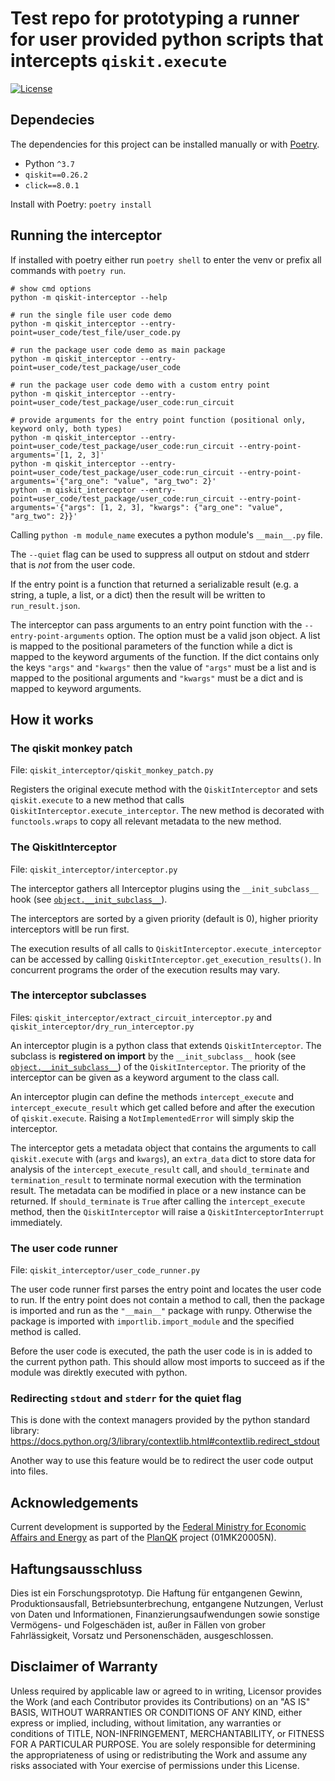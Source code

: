 # Test repo for prototyping a runner for user provided python scripts that intercepts `qiskit.execute`

[![License](https://img.shields.io/badge/License-Apache%202.0-blue.svg)](https://opensource.org/licenses/Apache-2.0)

## Dependecies

The dependencies for this project can be installed manually or with [Poetry](https://python-poetry.org).

 *  Python `^3.7`
 *  `qiskit==0.26.2`
 *  `click==8.0.1`

Install with Poetry: `poetry install`

## Running the interceptor

If installed with poetry either run `poetry shell` to enter the venv or prefix all commands with `poetry run`.

```
# show cmd options
python -m qiskit-interceptor --help

# run the single file user code demo
python -m qiskit_interceptor --entry-point=user_code/test_file/user_code.py

# run the package user code demo as main package
python -m qiskit_interceptor --entry-point=user_code/test_package/user_code

# run the package user code demo with a custom entry point
python -m qiskit_interceptor --entry-point=user_code/test_package/user_code:run_circuit

# provide arguments for the entry point function (positional only, keyword only, both types)
python -m qiskit_interceptor --entry-point=user_code/test_package/user_code:run_circuit --entry-point-arguments='[1, 2, 3]'
python -m qiskit_interceptor --entry-point=user_code/test_package/user_code:run_circuit --entry-point-arguments='{"arg_one": "value", "arg_two": 2}'
python -m qiskit_interceptor --entry-point=user_code/test_package/user_code:run_circuit --entry-point-arguments='{"args": [1, 2, 3], "kwargs": {"arg_one": "value", "arg_two": 2}}'
```

Calling `python -m module_name` executes a python module's `__main__.py` file.

The `--quiet` flag can be used to suppress all output on stdout and stderr that is *not* from the user code.

If the entry point is a function that returned a serializable result (e.g. a string, a tuple, a list, or a dict) then the result will be written to `run_result.json`.

The interceptor can pass arguments to an entry point function with the `--entry-point-arguments` option.
The option must be a valid json object.
A list is mapped to the positional parameters of the function while a dict is mapped to the keyword arguments of the function.
If the dict contains only the keys `"args"` and `"kwargs"` then the value of `"args"` must be a list and is mapped to the positional arguments and `"kwargs"` must be a dict and is mapped to keyword arguments.


## How it works

### The qiskit monkey patch

File: `qiskit_interceptor/qiskit_monkey_patch.py`

Registers the original execute method with the `QiskitInterceptor` and sets `qiskit.execute` to a new method that calls `QiskitInterceptor.execute_interceptor`.
The new method is decorated with `functools.wraps` to copy all relevant metadata to the new method.

### The QiskitInterceptor

File: `qiskit_interceptor/interceptor.py`

The interceptor gathers all Interceptor plugins using the `__init_subclass__` hook (see [`object.__init_subclass__`](https://docs.python.org/3/reference/datamodel.html?highlight=__init_subclass__#object.__init_subclass__)).

The interceptors are sorted by a given priority (default is 0), higher priority interceptors witll be run first.

The execution results of all calls to `QiskitInterceptor.execute_interceptor` can be accessed by calling `QiskitInterceptor.get_execution_results()`.
In concurrent programs the order of the execution results may vary.

### The interceptor subclasses

Files: `qiskit_interceptor/extract_circuit_interceptor.py` and `qiskit_interceptor/dry_run_interceptor.py`

An interceptor plugin is a python class that extends `QiskitInterceptor`.
The subclass is **registered on import** by the `__init_subclass__` hook (see [`object.__init_subclass__`](https://docs.python.org/3/reference/datamodel.html?highlight=__init_subclass__#object.__init_subclass__)) of the `QiskitInterceptor`.
The priority of the interceptor can be given as a keyword argument to the class call.

An interceptor plugin can define the methods `intercept_execute` and `intercept_execute_result` which get called before and after the execution of `qiskit.execute`.
Raising a `NotImplementedError` will simply skip the interceptor.

The interceptor gets a metadata object that contains the arguments to call `qiskit.execute` with (`args` and `kwargs`), an `extra_data` dict to store data for analysis of the `intercept_execute_result` call, and `should_terminate` and `termination_result` to terminate normal execution with the termination result.
The metadata can be modified in place or a new instance can be returned.
If `should_terminate` is `True` after calling the `intercept_execute` method, then the `QiskitInterceptor` will raise a `QiskitInterceptorInterrupt` immediately.

### The user code runner

File: `qiskit_interceptor/user_code_runner.py`

The user code runner first parses the entry point and locates the user code to run.
If the entry point does not contain a method to call, then the package is imported and run as the `"__main__"` package with runpy.
Otherwise the package is imported with `importlib.import_module` and the specified method is called.

Before the user code is executed, the path the user code is in is added to the current python path.
This should allow most imports to succeed as if the module was direktly executed with python.

### Redirecting `stdout` and `stderr` for the quiet flag

This is done with the context managers provided by the python standard library: <https://docs.python.org/3/library/contextlib.html#contextlib.redirect_stdout>

Another way to use this feature would be to redirect the user code output into files.



## Acknowledgements

Current development is supported by the [Federal Ministry for Economic Affairs and Energy](http://www.bmwi.de/EN) as part of the [PlanQK](https://planqk.de) project (01MK20005N).

## Haftungsausschluss

Dies ist ein Forschungsprototyp.
Die Haftung für entgangenen Gewinn, Produktionsausfall, Betriebsunterbrechung, entgangene Nutzungen, Verlust von Daten und Informationen, Finanzierungsaufwendungen sowie sonstige Vermögens- und Folgeschäden ist, außer in Fällen von grober Fahrlässigkeit, Vorsatz und Personenschäden, ausgeschlossen.

## Disclaimer of Warranty

Unless required by applicable law or agreed to in writing, Licensor provides the Work (and each Contributor provides its Contributions) on an "AS IS" BASIS, WITHOUT WARRANTIES OR CONDITIONS OF ANY KIND, either express or implied, including, without limitation, any warranties or conditions of TITLE, NON-INFRINGEMENT, MERCHANTABILITY, or FITNESS FOR A PARTICULAR PURPOSE.
You are solely responsible for determining the appropriateness of using or redistributing the Work and assume any risks associated with Your exercise of permissions under this License.
